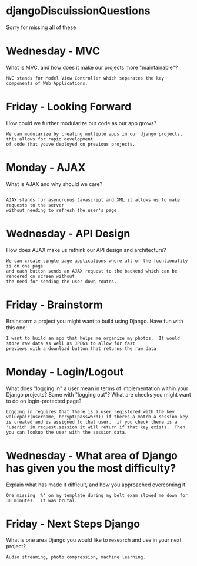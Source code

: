 # djangoDiscuissionQuestions

Sorry for missing all of these

# Wednesday - MVC
   What is MVC, and how does it make our projects more "maintainable"?                 
```
MVC stands for Model View Controller which separates the key components of Web Applications.  
```
# Friday - Looking Forward
How could we further modularize our code as our app grows?
```
We can modularize by creating multiple apps in our django projects, this allows for rapid development
of code that youve deployed on previous projects.
```

# Monday - AJAX
What is AJAX and why should we care?    
```

AJAX stands for asyncronus Javascript and XML it allows us to make requests to the server 
without needing to refresh the user's page.
```

# Wednesday - API Design
How does AJAX make us rethink our API design and architecture?
```
We can create single page applications where all of the fucntionality is on one page
and each button sends an AJAX request to the backend which can be rendered on screen without
the need for sending the user down routes.

```
# Friday - Brainstorm
Brainstorm a project you might want to build using Django. Have fun with this one!
```
I want to build an app that helps me organize my photos.  It would store raw data as well as JPEGs to allow for fast 
previews with a download button that returns the raw data
```
# Monday - Login/Logout
What does "logging in" a user mean in terms of implementation within your Django projects?  Same with "logging out"?  What are checks you might want to do on login-protected page? 
```
Logging in requires that there is a user registered with the key valuepair(username, bcrypt(password)) if theres a match a session key is created and is assigned to that user.  if you check there is a 'userid' in request.session it will return if that key exists.  Then you can lookup the user with the session data.

```

# Wednesday - What area of Django has given you the most difficulty?
Explain what has made it difficult, and how you approached overcoming it.
```
One missing '%' on my template during my belt exam slowed me down for 30 minutes.  It was brutal.
```
# Friday - Next Steps Django
What is one area Django you would like to research and use in your next project? 
```
Audio streaming, photo compression, machine learning.
```
